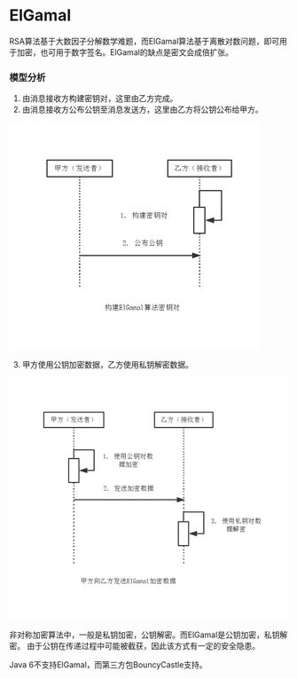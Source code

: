 ElGamal
===

RSA算法基于大数因子分解数学难题，而ElGamal算法基于离散对数问题，即可用于加密，也可用于数字签名。ElGamal的缺点是密文会成倍扩张。

### 模型分析

1. 由消息接收方构建密钥对，这里由乙方完成。
2. 由消息接收方公布公钥至消息发送方，这里由乙方将公钥公布给甲方。

![ElGamal](img/4.3.1-key.png)

3. 甲方使用公钥加密数据，乙方使用私钥解密数据。

![ElGamal](img/4.3.2-send.png)

非对称加密算法中，一般是私钥加密，公钥解密。而ElGamal是公钥加密，私钥解密。
由于公钥在传递过程中可能被截获，因此该方式有一定的安全隐患。

Java 6不支持ElGamal，而第三方包BouncyCastle支持。
